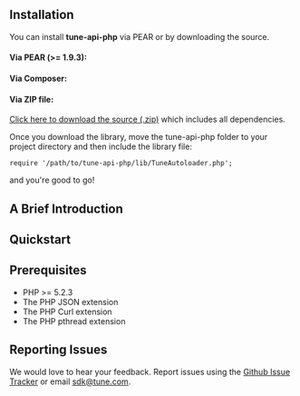 
## Installation

You can install **tune-api-php** via PEAR or by downloading the source.

#### Via PEAR (>= 1.9.3):


#### Via Composer:


#### Via ZIP file:

[Click here to download the source
(.zip)](https://github.com/MobileAppTracking/tune-api-php/archive/master.zip) which includes all
dependencies.

Once you download the library, move the tune-api-php folder to your project
directory and then include the library file:

    require '/path/to/tune-api-php/lib/TuneAutoloader.php';

and you're good to go!

## A Brief Introduction


## Quickstart


## Prerequisites

* PHP >= 5.2.3
* The PHP JSON extension
* The PHP Curl extension
* The PHP pthread extension

## Reporting Issues

We would love to hear your feedback. Report issues using the [Github
Issue Tracker](https://github.com/MobileAppTracking/tune-api-php/issues) or email
[sdk@tune.com](mailto:sdk@tune.com).
